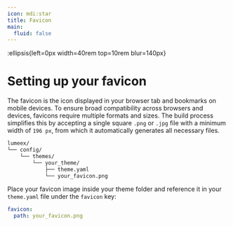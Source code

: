 ```yaml
---
icon: mdi:star
title: Favicon
main:
  fluid: false
---
```

:ellipsis{left=0px width=40rem top=10rem blur=140px}
# Setting up your favicon

The favicon is the icon displayed in your browser tab and bookmarks on mobile devices. To ensure broad compatibility across browsers and devices, favicons require multiple formats and sizes. The build process simplifies this by accepting a single square `.png` or `.jpg` file with a minimum width of `196 px`, from which it automatically generates all necessary files.

```sh hl_lines="6"
lumeex/
└── config/
    └── themes/
        └── your_theme/
            ├── theme.yaml
            └── your_favicon.png
```

Place your favicon image inside your theme folder and reference it in your `theme.yaml` file under the `favicon` key:

```yaml
favicon:
  path: your_favicon.png
```
